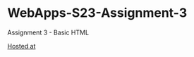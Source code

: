 # WebApps-S23-Assignment-3
Assignment 3 - Basic HTML
<br>

[Hosted at](https://44-563-web-apps-s23.github.io/44563-webapps-assignment-3-Chandrapriya2613/)
